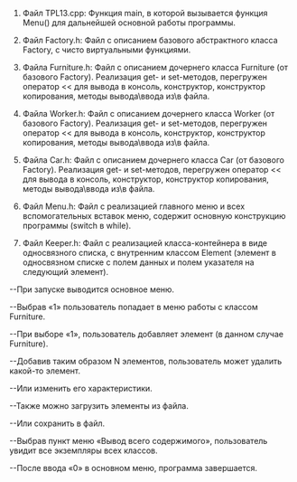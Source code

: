 
1)	Файл TPL13.cpp:
Функция main, в которой вызывается функция Menu() для дальнейшей основной работы программы.

2)	Файл Factory.h:
Файл с описанием базового абстрактного класса Factory, с чисто виртуальными функциями.

3)	Файла Furniture.h:
Файл с описанием дочернего класса Furniture (от базового Factory). Реализация get- и set-методов, перегружен оператор << для вывода в консоль, конструктор, конструктор копирования, методы вывода\ввода из\в файла.  

4)	Файла Worker.h:
Файл с описанием дочернего класса Worker (от базового Factory). Реализация get- и set-методов, перегружен оператор << для вывода в консоль, конструктор, конструктор копирования, методы вывода\ввода из\в файла.  

5)	Файла Car.h:
Файл с описанием дочернего класса Car (от базового Factory). Реализация get- и set-методов, перегружен оператор << для вывода в консоль, конструктор, конструктор копирования, методы вывода\ввода из\в файла.  

6)	Файл Menu.h:
Файл с реализацией главного меню и всех вспомогательных вставок меню, содержит основную конструкцию программы (switch в while).

7)	Файл Keeper.h:
Файл с реализацией класса-контейнера в виде односвязного списка, с внутренним классом Element (элемент в односвязном списке с полем данных и полем указателя на следующий элемент).


--При запуске выводится основное меню.

--Выбрав «1» пользователь попадает в меню работы с классом Furniture.

--При выборе «1», пользователь добавляет элемент (в данном случае Furniture).

--Добавив таким образом N элементов, пользователь может удалить какой-то элемент.

--Или изменить его характеристики.

--Также можно загрузить элементы из файла.

--Или сохранить в файл.

--Выбрав пункт меню «Вывод всего содержимого», пользователь увидит все экземпляры всех классов.

--После ввода «0» в основном меню, программа завершается.

